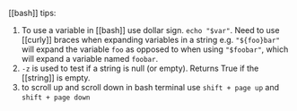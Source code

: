 [[bash]] tips:

1. To use a variable in [[bash]] use dollar sign. `echo "$var"`. Need to use [[curly]] braces when expanding variables in a string e.g. `"${foo}bar"` will expand the variable `foo` as opposed to when using `"$foobar"`, which will expand a variable named `foobar`.
2. `-z` is used to test if a string is null (or empty). Returns True if the [[string]] is empty.
3. to scroll up and scroll down in bash terminal use `shift + page up` and `shift + page down`